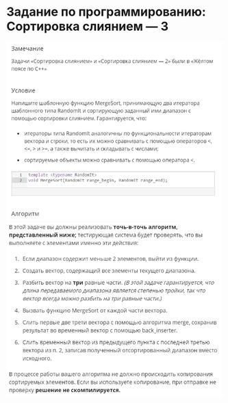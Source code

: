 # Задание по программированию: Сортировка слиянием — 3
![image](./../../assets/182.jpg)
![image](./../../assets/183.jpg)

